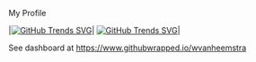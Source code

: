 My Profile

|[![GitHub Trends SVG](https://api.githubtrends.io/user/svg/wvanheemstra/langs?time_range=one_year&theme=bright_lights)](https://githubtrends.io)|
[![GitHub Trends SVG](https://api.githubtrends.io/user/svg/wvanheemstra/repos?time_range=one_year&theme=bright_lights)](https://githubtrends.io)|

See dashboard at https://www.githubwrapped.io/wvanheemstra

